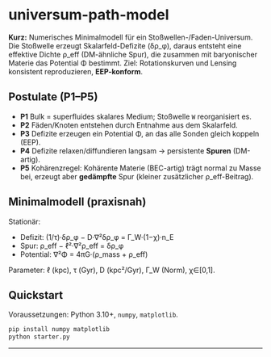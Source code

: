 # universum-path-model

**Kurz:** Numerisches Minimalmodell für ein Stoßwellen-/Faden-Universum.  
Die Stoßwelle erzeugt Skalarfeld-Defizite (δρ_φ), daraus entsteht eine effektive Dichte ρ_eff (DM-ähnliche Spur), die zusammen mit baryonischer Materie das Potential Φ bestimmt. Ziel: Rotationskurven und Lensing konsistent reproduzieren, **EEP-konform**.

## Postulate (P1–P5)
- **P1** Bulk = superfluides skalares Medium; Stoßwelle `W` reorganisiert es.  
- **P2** Fäden/Knoten entstehen durch Entnahme aus dem Skalarfeld.  
- **P3** Defizite erzeugen ein Potential Φ, an das alle Sonden gleich koppeln (EEP).  
- **P4** Defizite relaxen/diffundieren langsam → persistente **Spuren** (DM-artig).  
- **P5** Kohärenzregel: Kohärente Materie (BEC-artig) trägt normal zu Masse bei, erzeugt aber **gedämpfte** Spur (kleiner zusätzlicher ρ_eff-Beitrag).

## Minimalmodell (praxisnah)
Stationär:
- Defizit:  (1/τ)·δρ_φ − D·∇²δρ_φ = Γ_W·(1−χ)·n_E  
- Spur:     ρ_eff − ℓ²·∇²ρ_eff = δρ_φ  
- Potential: ∇²Φ = 4πG·(ρ_mass + ρ_eff)

Parameter: ℓ (kpc), τ (Gyr), D (kpc²/Gyr), Γ_W (Norm), χ∈[0,1].

## Quickstart
Voraussetzungen: Python 3.10+, `numpy`, `matplotlib`.

```bash
pip install numpy matplotlib
python starter.py
```
---
